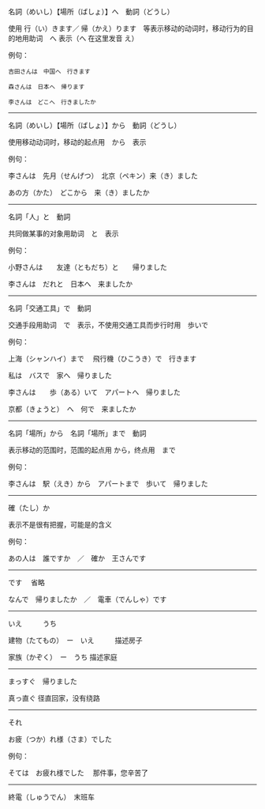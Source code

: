 名詞（めいし）【場所（ばしょ）】へ　動詞（どうし）

使用  行（い）きます／ 帰（かえ）ります　等表示移动的动词时，移动行为的目的地用助词　へ 表示（へ 在这里发音 え）

 例句：

    吉田さんは　中国へ　行きます

    森さんは　日本へ　帰ります

    李さんは　どこへ　行きましたか

---

名詞（めいし）【場所（ばしょ）】から　動詞（どうし）

使用移动动词时，移动的起点用　から　表示

例句：

李さんは　先月（せんげつ）　北京（ペキン）来（き）ました

あの方（かた）　どこから　来（き）ましたか

---

名詞「人」と　動詞

共同做某事的对象用助词　と　表示

例句：

小野さんは　　友達（ともだち）と　　帰りました

李さんは　だれと　日本へ　来ましたか

---

名詞「交通工具」で　動詞

交通手段用助词　で　表示，不使用交通工具而步行时用　歩いで 

例句：

上海（シャンハイ）まで　 飛行機（ひこうき）で　行きます

私は　バスで　家へ　帰りました　

李さんは　　歩（ある）いて　アパートへ　帰りました

京都（きょうと）　へ　何で　来ましたか

---

名詞「場所」から　名詞「場所」まで　動詞

表示移动的范围时，范围的起点用 から，终点用　まで

例句：

李さんは　駅（えき）から　アパートまで　歩いて　帰りました

---

確（たし）か

表示不是很有把握，可能是的含义

例句：

あの人は　誰ですか　／　確か　王さんです

---

です　
省略

なんで　帰りましたか　／　電車（でんしゃ）です

---
いえ　　　うち

建物（たてもの）　ー　いえ　　　描述房子

家族（かぞく）　ー　うち      描述家庭

---
まっすぐ　帰りました

真っ直ぐ     径直回家，没有绕路

---
それ

お疲（つか）れ様（さま）でした

例句：

そては　お疲れ様でした　 那件事，您辛苦了

---

終電（しゅうでん）　末班车
